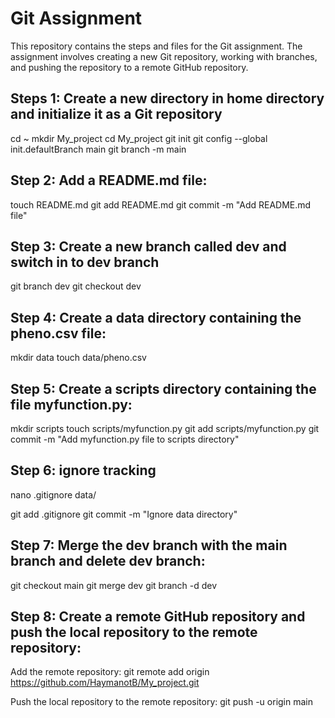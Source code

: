 # Git Assignment

This repository contains the steps and files for the Git assignment.
 The assignment involves creating a new Git repository, working with branches,
 and pushing the repository to a remote GitHub repository.

## Steps 1: Create a new directory in home directory and initialize it as a Git repository
  cd ~ 
  mkdir My_project
  cd My_project
  git init
  git config --global init.defaultBranch main
  git branch -m main
## Step 2: Add a README.md file:

  touch README.md
  git add README.md
  git commit -m "Add README.md file"

## Step 3: Create a new branch called dev and switch in to dev branch 
  git branch dev
  git checkout dev

## Step 4: Create a data directory containing the pheno.csv file:

  mkdir data
  touch data/pheno.csv

## Step 5: Create a scripts directory containing the file myfunction.py:

  mkdir scripts
  touch scripts/myfunction.py
  git add scripts/myfunction.py
  git commit -m "Add myfunction.py file to scripts directory"

## Step 6: ignore tracking
  nano .gitignore
  data/

  git add .gitignore
  git commit -m "Ignore data directory"
  
## Step 7: Merge the dev branch with the main branch and delete dev branch:

  git checkout main
  git merge dev
  git branch -d dev

## Step 8: Create a remote GitHub repository and push the local repository to the remote repository:

  Add the remote repository:
  git remote add origin https://github.com/HaymanotB/My_project.git
  

  Push the local repository to the remote repository:
  git push -u origin main
